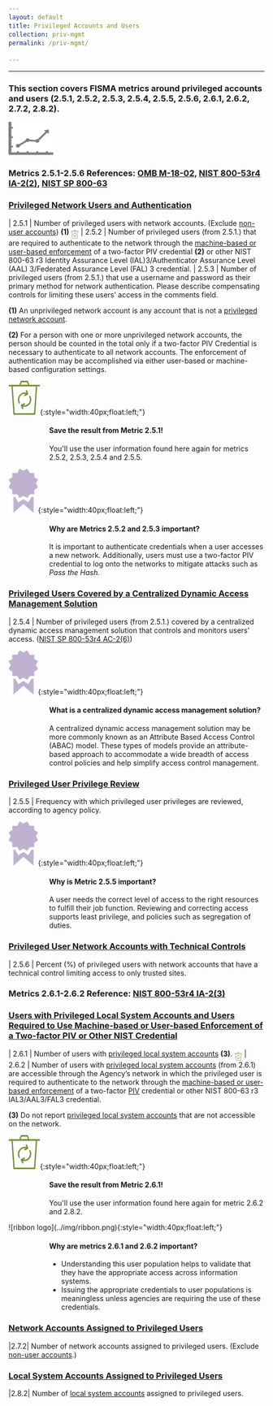```yaml
---
layout: default
title: Privileged Accounts and Users
collection: priv-mgmt
permalink: /priv-mgmt/

---
```

---
 <h3>This section covers FISMA metrics around privileged accounts and users (2.5.1, 2.5.2, 2.5.3, 2.5.4, 2.5.5, 2.5.6, 2.6.1, 2.6.2, 2.7.2, 2.8.2). </h3>
<img src="../img/graph.png" alt="logo"/>

### <b>Metrics 2.5.1-2.5.6 References:</b> [OMB M-18-02](https://insidecybersecurity.com/sites/insidecybersecurity.com/files/documents/oct2017/cs2017_OMB.pdf), [NIST 800-53r4 IA-2(2)](http://nvlpubs.nist.gov/nistpubs/SpecialPublications/NIST.SP.800-53r4.pdf), [NIST SP 800-63](http://nvlpubs.nist.gov/nistpubs/SpecialPublications/NIST.SP.800-63-2.pdf)

### [Privileged Network Users and Authentication](collection-251-253)

| 2.5.1 | Number of privileged users with network accounts. (Exclude [non-user accounts](../tools-tips/fisma-def)) <b>(1)</b>  <img src="../img/recycle.png" alt="Chart logo" style="width:3%" align="middle">
| 2.5.2 | Number of privileged users (from 2.5.1.) that are required to authenticate to the network through the [machine-based or user-based enforcement](../tools-tips/searchad-piv) of a  two-factor PIV credential <b>(2)</b> or other NIST 800-63 r3 Identity Assurance Level (IAL)3/Authenticator Assurance Level (AAL) 3/Federated Assurance Level (FAL) 3 credential.
| 2.5.3 | Number of privileged users (from 2.5.1.) that use a username and password as their primary method for network authentication. Please describe compensating controls for limiting these users’ access in the comments field.

<b>(1)</b> An unprivileged network account is any account that is not a [privileged network account](../tools-tips/fisma-def).

<b>(2)</b>  For a person with one or more unprivileged network accounts, the person should be counted in the total only if a two-factor PIV Credential is necessary to authenticate to all network accounts. The enforcement of authentication may be accomplished via either user-based or machine-based configuration settings.

![recycle logo](../img/recycle.png){:style="width:40px;float:left;"}
<style>
div .usa-alert {background-color: #e1f3f8;}
div .usa-alert-text {
padding-left: 5rem;
horizontal-align: right; }
  </style>
  <div class="usa-alert">
  <div class="usa-alert-text">
<p class="usa-alert-text"><H4>Save the result from Metric 2.5.1!</H4> You'll use the user information found here again for metrics 2.5.2, 2.5.3, 2.5.4 and 2.5.5.</p>  
</div>
</div>

![ribbon logo](../img/ribbon.png){:style="width:40px;float:left;"}
<style>
div .usa-alert {background-color: #e1f3f8;}
div .usa-alert-text {
padding-left: 5rem;
horizontal-align: right; }
  </style>
  <div class="usa-alert">
  <div class="usa-alert-text">
    <p class="usa-alert-text"><H4>Why are Metrics 2.5.2 and 2.5.3 important?</H4>
    It is important to authenticate credentials when a user accesses a new network.
    Additionally, users must use a two-factor PIV credential to log onto the networks to mitigate attacks such as <i>Pass the Hash.</i> </p>

</div>
</div>

### [Privileged Users Covered by a Centralized Dynamic Access Management Solution](collection-254)

| 2.5.4 | Number of privileged users (from 2.5.1.) covered by a centralized dynamic access management solution that controls and monitors users’ access. ([NIST SP 800-53r4 AC-2(6)](http://nvlpubs.nist.gov/nistpubs/SpecialPublications/NIST.SP.800-53r4.pdf))

![ribbon logo](../img/ribbon.png){:style="width:40px;float:left;"}
<style>
div .usa-alert {background-color: #e1f3f8;}
div .usa-alert-text {
padding-left: 5rem;
horizontal-align: right; }
  </style>
  <div class="usa-alert">
  <div class="usa-alert-text">
    <p class="usa-alert-text"><H4>What is a centralized dynamic access management solution?</H4>
A centralized dynamic access management solution may be more commonly known as an Attribute Based Access Control (ABAC) model. These types of models provide an attribute-based approach to accommodate a wide breadth of access control policies and help simplify access control management.</p>
</div>
</div>

### [Privileged User Privilege Review](collection-255)

| 2.5.5 | Frequency with which privileged user privileges are reviewed, according to agency policy.

![ribbon logo](../img/ribbon.png){:style="width:40px;float:left;"}
<style>
div .usa-alert {background-color: #e1f3f8;}
div .usa-alert-text {
padding-left: 5rem;
horizontal-align: right; }
  </style>
  <div class="usa-alert">
  <div class="usa-alert-text">
    <p class="usa-alert-text"><H4>Why is Metric 2.5.5 important?</H4></p>
A user needs the correct level of access to the right resources to fulfill their job function. Reviewing and correcting access supports least privilege, and policies such as segregation of duties.
</div>
</div>

### [Privileged User Network Accounts with Technical Controls](collection-256)

| 2.5.6 | Percent (%) of privileged users with network accounts that have a technical control limiting access to only trusted sites.

### Metrics 2.6.1-2.6.2 Reference: [NIST 800-53r4 IA-2(3)](http://nvlpubs.nist.gov/nistpubs/SpecialPublications/NIST.SP.800-53r4.pdf)

### [Users with Privileged Local System Accounts and Users Required to Use Machine-based or User-based Enforcement of a Two-factor PIV or Other NIST Credential](collection-261-262)

| 2.6.1 | Number of users with [privileged local system accounts](../tools-tips/fisma-def) <b>(3)</b>. <img src="../img/recycle.png" alt="Chart logo" style="width:3%" align="middle">
| 2.6.2 | Number of users with [privileged local system accounts](../tools-tips/fisma-def) (from 2.6.1) are accessible through the Agency’s network in which the privileged user is required to authenticate to the network through the [machine-based or user-based enforcement](../tools-tips/fisma-def) of a two-factor [PIV](../tools-tips/fisma-def) credential or other NIST 800-63 r3 IAL3/AAL3/FAL3 credential.

<b>(3)</b> Do not report [privileged local system accounts](../tools-tips/fisma-def) that are not accessible on the network.

![recycle logo](../img/recycle.png){:style="width:40px;float:left;"}
<style>
div .usa-alert {background-color: #e1f3f8;}
div .usa-alert-text {
padding-left: 5rem;
horizontal-align: right; }
  </style>
  <div class="usa-alert">
  <div class="usa-alert-text">
<p class="usa-alert-text"><H4>Save the result from Metric 2.6.1!</H4> You'll use the user information found here again for metric 2.6.2 and 2.8.2.</p>  
</div>
</div>
![ribbon logo](../img/ribbon.png){:style="width:40px;float:left;"}
<style>
div .usa-alert {background-color: #e1f3f8;}
div .usa-alert-text {
padding-left: 5rem;
horizontal-align: right; }
  </style>
  <div class="usa-alert">
  <div class="usa-alert-text">
    <p class="usa-alert-text"><H4>Why are metrics 2.6.1 and 2.6.2 important?</H4></p>
    <ul>
      <li>  Understanding this user population helps to validate that they have the appropriate access across information systems.</li>
      <li> Issuing the appropriate credentials to user populations is meaningless unless agencies are requiring the use of these credentials.</li>
      </ul>
</div>
</div>

### [Network Accounts Assigned to Privileged Users](collection-272)

|2.7.2| Number of network accounts assigned to privileged users. (Exclude [non-user accounts](../tools-tips/fisma-def).)

### [Local System Accounts Assigned to Privileged Users](collection-282)

|2.8.2| Number of [local system accounts](../tools-tips/fisma-def) assigned to privileged users.
